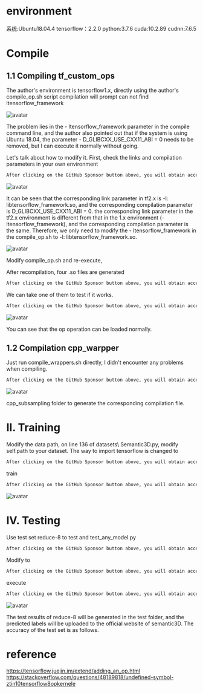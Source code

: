 #  environment 

 系统:Ubuntu18.04.4 tensorflow：2.2.0 python:3.7.6 cuda:10.2.89 cudnn:7.6.5 

#  Compile 

##  1.1 Compiling tf_custom_ops 

 The author's environment is tensorflow1.x, directly using the author's compile_op.sh script compilation will prompt can not find ltensorflow_framework 

 ![avatar]( 2d444e088fc941bb878cb8406909b4d8.png) 

 The problem lies in the - ltensorflow_framework parameter in the compile command line, and the author also pointed out that if the system is using Ubuntu 18.04, the parameter - D_GLIBCXX_USE_CXX11_ABI = 0 needs to be removed, but I can execute it normally without going. 

 Let's talk about how to modify it. First, check the links and compilation parameters in your own environment 

  ```python  
After clicking on the GitHub Sponsor button above, you will obtain access permissions to my private code repository ( https://github.com/slowlon/my_code_bar ) to view this blog code. By searching the code number of this blog, you can find the code you need, code number is: 2024020309573731003
  ```  
 ![avatar]( c6fc56abe79c4742b26fddba57ae3c6c.png) 

 It can be seen that the corresponding link parameter in tf2.x is -l: libtensorflow_framework.so, and the corresponding compilation parameter is D_GLIBCXX_USE_CXX11_ABI = 0. the corresponding link parameter in the tf2.x environment is different from that in the 1.x environment (-ltensorflow_framework), and the corresponding compilation parameter is the same. Therefore, we only need to modify the - ltensorflow_framework in the compile_op.sh to -l: libtensorflow_framework.so. 

 ![avatar]( 670a7ad11e204846a9d61db13f1a46fb.png) 

 Modify compile_op.sh and re-execute,  

 After recompilation, four .so files are generated 

  ```python  
After clicking on the GitHub Sponsor button above, you will obtain access permissions to my private code repository ( https://github.com/slowlon/my_code_bar ) to view this blog code. By searching the code number of this blog, you can find the code you need, code number is: 2024020309573731003
  ```  
 We can take one of them to test if it works. 

  ```python  
After clicking on the GitHub Sponsor button above, you will obtain access permissions to my private code repository ( https://github.com/slowlon/my_code_bar ) to view this blog code. By searching the code number of this blog, you can find the code you need, code number is: 2024020309573731003
  ```  
 ![avatar]( cf98322d4e544b91bd3145f98a346447.png) 

 You can see that the op operation can be loaded normally.  

##  1.2 Compilation cpp_warpper 

 Just run compile_wrappers.sh directly, I didn't encounter any problems when compiling. 

  ```python  
After clicking on the GitHub Sponsor button above, you will obtain access permissions to my private code repository ( https://github.com/slowlon/my_code_bar ) to view this blog code. By searching the code number of this blog, you can find the code you need, code number is: 2024020309573731003
  ```  
 ![avatar]( 734a5644de324f6aa0193ebb8ee16d77.png) 

 cpp_subsampling folder to generate the corresponding compilation file.  

#  II. Training 

 Modify the data path, on line 136 of datasets\ Semantic3D.py, modify self.path to your dataset. The way to import tensorflow is changed to 

  ```python  
After clicking on the GitHub Sponsor button above, you will obtain access permissions to my private code repository ( https://github.com/slowlon/my_code_bar ) to view this blog code. By searching the code number of this blog, you can find the code you need, code number is: 2024020309573731003
  ```  
 train 

  ```python  
After clicking on the GitHub Sponsor button above, you will obtain access permissions to my private code repository ( https://github.com/slowlon/my_code_bar ) to view this blog code. By searching the code number of this blog, you can find the code you need, code number is: 2024020309573731003
  ```  
 ![avatar]( 1d9e7d2f18f54a70a26f4beefc3e719b.png) 

#  IV. Testing 

 Use test set reduce-8 to test and test_any_model.py 

  ```python  
After clicking on the GitHub Sponsor button above, you will obtain access permissions to my private code repository ( https://github.com/slowlon/my_code_bar ) to view this blog code. By searching the code number of this blog, you can find the code you need, code number is: 2024020309573731003
  ```  
 Modify to 

  ```python  
After clicking on the GitHub Sponsor button above, you will obtain access permissions to my private code repository ( https://github.com/slowlon/my_code_bar ) to view this blog code. By searching the code number of this blog, you can find the code you need, code number is: 2024020309573731003
  ```  
 execute 

  ```python  
After clicking on the GitHub Sponsor button above, you will obtain access permissions to my private code repository ( https://github.com/slowlon/my_code_bar ) to view this blog code. By searching the code number of this blog, you can find the code you need, code number is: 2024020309573731003
  ```  
 ![avatar]( e5c731af905348e68e5bb352e3ca8b48.png) 

 The test results of reduce-8 will be generated in the test folder, and the predicted labels will be uploaded to the official website of semantic3D. The accuracy of the test set is as follows.  

#  reference 

 https://tensorflow.juejin.im/extend/adding_an_op.html https://stackoverflow.com/questions/48189818/undefined-symbol-ztin10tensorflow8opkernele 

